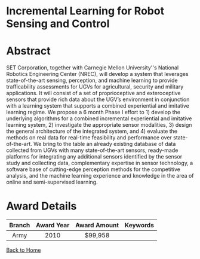 
Incremental Learning for Robot Sensing and Control
==================================================

# Abstract


SET Corporation, together with Carnegie Mellon University''s National Robotics Engineering Center (NREC), will develop a system that leverages state-of-the-art sensing, perception, and machine learning to provide trafficability assessments for UGVs for agricultural, security and military applications. It will consist of a set of proprioceptive and exteroceptive sensors that provide rich data about the UGV’s environment in conjunction with a learning system that supports a combined experiential and imitative learning regime. We propose a 6 month Phase I effort to 1) develop the underlying algorithms for a combined incremental experiential and imitative learning system, 2) investigate the appropriate sensor modalities, 3) design the general architecture of the integrated system, and 4) evaluate the methods on real data for real-time feasibility and performance over state-of-the-art.  We bring to the table an already existing database of data collected from UGVs with many state-of-the-art sensors, ready-made platforms for integrating any additional sensors identified by the sensor study and collecting data, complementary expertise in sensor technology, a software base of cutting-edge perception methods for the competitive analysis, and the machine learning experience and knowledge in the area of online and semi-supervised learning.  

# Award Details

|Branch|Award Year|Award Amount|Keywords|
| :---: | :---: | :---: | :---: |
|Army|2010|$99,958||
  
  


[Back to Home](https://github.com/chrischow/dod_sbir_awards/Reports/CC/#987)